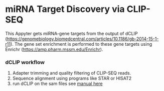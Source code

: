 # miRNA Target Discovery via CLIP-SEQ

This Appyter gets miRNA-gene targets from the output of dCLIP (https://genomebiology.biomedcentral.com/articles/10.1186/gb-2014-15-1-r11). The gene set enrichment is performed to these gene targets using Enrichr (https://amp.pharm.mssm.edu/Enrichr).


### dCLIP workflow
1. Adapter trimming and quality filtering of CLIP-SEQ reads.
2. Sequence alignment using programs like STAR or HISAT2
3. run dCLIP on the sam files see [manual here](https://qbrc.swmed.edu/download/README3.txt)